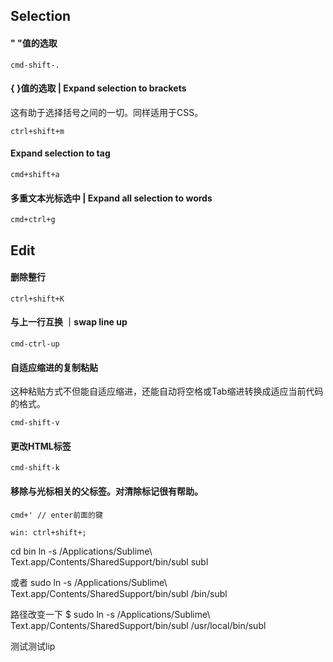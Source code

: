 ## Selection

#### " "值的选取
	cmd-shift-.

#### { }值的选取 | Expand selection to brackets
这有助于选择括号之间的一切。同样适用于CSS。

    ctrl+shift+m

#### Expand selection to tag

    cmd+shift+a

#### 多重文本光标选中 | Expand all selection to words

    cmd+ctrl+g


## Edit

#### 删除整行

    ctrl+shift+K

#### 与上一行互换 ｜swap line up

    cmd-ctrl-up

#### 自适应缩进的复制粘贴
这种粘贴方式不但能自适应缩进，还能自动将空格或Tab缩进转换成适应当前代码的格式。

    cmd-shift-v

#### 更改HTML标签

    cmd-shift-k

#### 移除与光标相关的父标签。对清除标记很有帮助。

    cmd+' // enter前面的键

    win: ctrl+shift+;


 cd bin
    ln -s /Applications/Sublime\ Text.app/Contents/SharedSupport/bin/subl subl


或者
    sudo ln -s /Applications/Sublime\ Text.app/Contents/SharedSupport/bin/subl  /bin/subl

路径改变一下
$ sudo ln -s /Applications/Sublime\ Text.app/Contents/SharedSupport/bin/subl /usr/local/bin/subl


测试测试lip<div></div><div></div>
